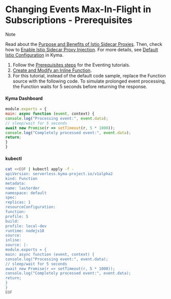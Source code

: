 # Changing Events Max-In-Flight in Subscriptions - Prerequisites
> [!NOTE]
> Read about the [Purpose and Benefits of Istio Sidecar Proxies](https://kyma-project.io/#/istio/user/00-00-istio-sidecar-proxies?id=purpose-and-benefits-of-istio-sidecar-proxies). Then, check how to [Enable Istio Sidecar Proxy Injection](https://kyma-project.io/#/istio/user/tutorials/01-40-enable-sidecar-injection). For more details, see [Default Istio Configuration](https://kyma-project.io/#/istio/user/00-15-overview-istio-setup) in Kyma.
1. Follow the [Prerequisites steps](evnt-01-prerequisites.md) for the Eventing tutorials.
2. [Create and Modify an Inline Function](https://kyma-project.io/#/serverless-manager/user/tutorials/01-10-create-inline-function).
3. For this tutorial, instead of the default code sample, replace the Function source with the following code. To simulate prolonged event processing, the Function waits for 5 seconds before returning the response.
<!-- tabs:start -->
#### **Kyma Dashboard**
```js
module.exports = {
main: async function (event, context) {
console.log("Processing event:", event.data);
// sleep/wait for 5 seconds
await new Promise(r => setTimeout(r, 5 * 1000));
console.log("Completely processed event:", event.data);
return;
}
}
```
#### **kubectl**
```bash
cat <<EOF | kubectl apply -f -
apiVersion: serverless.kyma-project.io/v1alpha2
kind: Function
metadata:
name: lastorder
namespace: default
spec:
replicas: 1
resourceConfiguration:
function:
profile: S
build:
profile: local-dev
runtime: nodejs18
source:
inline:
source: |-
module.exports = {
main: async function (event, context) {
console.log("Processing event:", event.data);
// sleep/wait for 5 seconds
await new Promise(r => setTimeout(r, 5 * 1000));
console.log("Completely processed event:", event.data);
return;
}
}
EOF
```
<!-- tabs:end -->